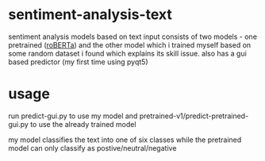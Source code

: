 # sentiment-analysis-text

sentiment analysis models based on text input
consists of two models - one pretrained ([roBERTa](https://huggingface.co/docs/transformers/model_doc/roberta)) and the other model which i trained myself based on some random dataset i found which explains its skill issue.
also has a gui based predictor (my first time using pyqt5)

# usage

run predict-gui.py to use my model
and pretrained-v1/predict-pretrained-gui.py to use the already trained model

my model classifies the text into one of six classes while the pretrained model can only
classify as postive/neutral/negative
